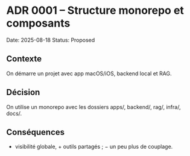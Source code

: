 # ADR 0001 – Structure monorepo et composants

Date: 2025-08-18
Status: Proposed

## Contexte

On démarre un projet avec app macOS/iOS, backend local et RAG.

## Décision

On utilise un monorepo avec les dossiers apps/, backend/, rag/, infra/, docs/.

## Conséquences

- visibilité globale, + outils partagés ; − un peu plus de couplage.
